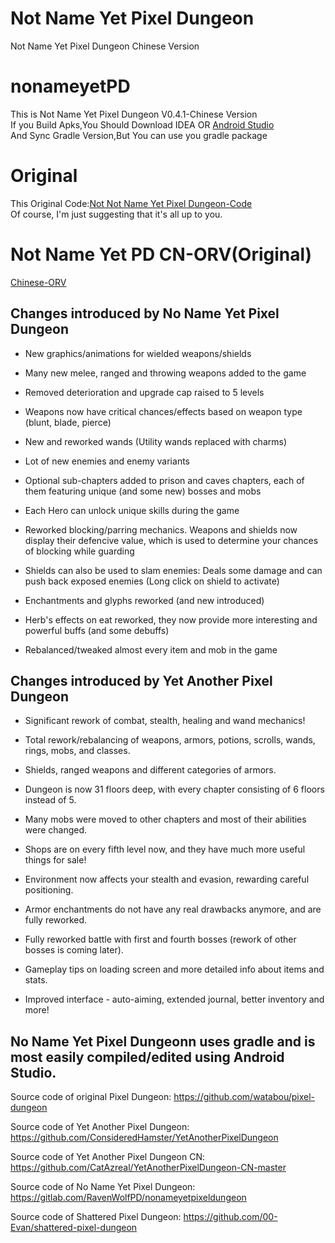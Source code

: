# Not Name Yet Pixel Dungeon  
Not Name Yet Pixel Dungeon Chinese Version  
# nonameyetPD  
This is Not Name Yet Pixel Dungeon V0.4.1-Chinese Version  
If you Build Apks,You Should Download IDEA OR [Android Studio](https://developer.android.google.cn/studio)  
And Sync Gradle Version,But You can use you gradle package  
# Original
This Original Code:[Not Not Name Yet Pixel Dungeon-Code](https://gitlab.com/RavenWolfPD/nonameyetpixeldungeon)  
Of course, I'm just suggesting that it's all up to you.
# Not Name Yet PD CN-ORV(Original)
[Chinese-ORV](https://github.com/1os4r/NoNameYetPixelDungeon-CN)

## Changes introduced by No Name Yet Pixel Dungeon

* New graphics/animations for wielded weapons/shields

* Many new melee, ranged and throwing weapons added to the game

* Removed deterioration and upgrade cap  raised to 5 levels

* Weapons now have critical chances/effects based on weapon type (blunt, blade, pierce)

* New and reworked wands (Utility wands replaced with charms)

* Lot of new enemies and enemy variants

* Optional sub-chapters added to prison and caves chapters, each of them featuring unique (and some new) bosses and mobs

* Each Hero can unlock unique skills during the game

* Reworked blocking/parring mechanics. Weapons and shields now display their defencive value, which is used to determine your chances of blocking while guarding

* Shields can also be used to slam enemies: Deals some damage and can push back exposed enemies (Long click on shield to activate)

* Enchantments and glyphs reworked (and new introduced)

* Herb's effects on eat reworked, they now provide more interesting and powerful buffs (and some debuffs)

* Rebalanced/tweaked almost every item and mob in the game

## Changes introduced by Yet Another Pixel Dungeon

* Significant rework of combat, stealth, healing and wand mechanics!
 
* Total rework/rebalancing of weapons, armors, potions, scrolls, wands, rings, mobs, and classes.
 
* Shields, ranged weapons and different categories of armors.
 
* Dungeon is now 31 floors deep, with every chapter consisting of 6 floors instead of 5.
 
* Many mobs were moved to other chapters and most of their abilities were changed.
 
* Shops are on every fifth level now, and they have much more useful things for sale!
 
* Environment now affects your stealth and evasion, rewarding careful positioning.
 
* Armor enchantments do not have any real drawbacks anymore, and are fully reworked.
 
* Fully reworked battle with first and fourth bosses (rework of other bosses is coming later).
 
* Gameplay tips on loading screen and more detailed info about items and stats.
 
* Improved interface - auto-aiming, extended journal, better inventory and more!


## No Name Yet Pixel Dungeonn uses gradle and is most easily compiled/edited using Android Studio.

Source code of original Pixel Dungeon:
https://github.com/watabou/pixel-dungeon

Source code of Yet Another Pixel Dungeon:
https://github.com/ConsideredHamster/YetAnotherPixelDungeon

Source code of Yet Another Pixel Dungeon CN:
https://github.com/CatAzreal/YetAnotherPixelDungeon-CN-master

Source code of No Name Yet Pixel Dungeon:
https://gitlab.com/RavenWolfPD/nonameyetpixeldungeon

Source code of Shattered Pixel Dungeon:
https://github.com/00-Evan/shattered-pixel-dungeon
